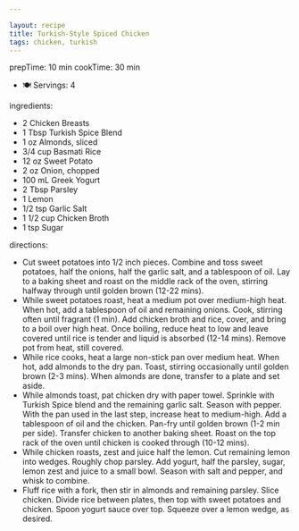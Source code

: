 ```yaml
---

layout: recipe
title: Turkish-Style Spiced Chicken
tags: chicken, turkish
---
```


prepTime: 10 min
cookTime: 30 min
- 🍽️ Servings: 4

ingredients:
- 2 Chicken Breasts
- 1 Tbsp Turkish Spice Blend
- 1 oz Almonds, sliced
- 3/4 cup Basmati Rice
- 12 oz Sweet Potato
- 2 oz Onion, chopped
- 100 mL Greek Yogurt
- 2 Tbsp Parsley
- 1 Lemon
- 1/2 tsp Garlic Salt
- 1 1/2 cup Chicken Broth
- 1 tsp Sugar

directions:
- Cut sweet potatoes into 1/2 inch pieces. Combine and toss sweet potatoes, half the onions, half the garlic salt, and a tablespoon of oil. Lay to a baking sheet and roast on the middle rack of the oven, stirring halfway through until golden brown (12-22 mins).
- While sweet potatoes roast, heat a medium pot over medium-high heat. When hot, add a tablespoon of oil and remaining onions. Cook, stirring often until fragrant (1 min). Add chicken broth and rice, cover, and bring to a boil over high heat. Once boiling, reduce heat to low and leave covered until rice is tender and liquid is absorbed (12-14 mins). Remove pot from heat, still covered.
- While rice cooks, heat a large non-stick pan over medium heat. When hot, add almonds to the dry pan. Toast, stirring occasionally until golden brown (2-3 mins). When almonds are done, transfer to a plate and set aside.
- While almonds toast, pat chicken dry with paper towel. Sprinkle with Turkish Spice blend and the remaining garlic salt. Season with pepper. With the pan used in the last step, increase heat to medium-high. Add a tablespoon of oil and the chicken. Pan-fry until golden brown (1-2 min per side). Transfer chicken to another baking sheet. Roast on the top rack of the oven until chicken is cooked through (10-12 mins).
- While chicken roasts, zest and juice half the lemon. Cut remaining lemon into wedges. Roughly chop parsley. Add yogurt, half the parsley, sugar, lemon zest and juice to a small bowl. Season with salt and pepper, and whisk to combine.
- Fluff rice with a fork, then stir in almonds and remaining parsley. Slice chicken. Divide rice between plates, then top with sweet potatoes and chicken. Spoon yogurt sauce over top. Squeeze over a lemon wedge, as desired.
